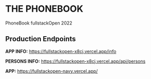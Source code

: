 
# THE PHONEBOOK

PhoneBook fullstackOpen 2022

## Production Endpoints

**APP INFO:** https://fullstackopen-x8cj.vercel.app/info

**PERSONS INFO:** https://fullstackopen-x8cj.vercel.app/api/persons

**APP:** https://fullstackopen-navy.vercel.app/